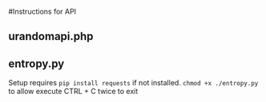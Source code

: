 #Instructions for API

## urandomapi.php

## entropy.py
Setup requires `pip install requests` if not installed.
`chmod +x ./entropy.py` to allow execute
CTRL + C twice to exit


